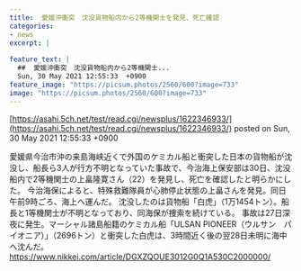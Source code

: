 ```yaml
---
title:  愛媛沖衝突　沈没貨物船内から2等機関士を発見、死亡確認  
categories:
- news
excerpt: |
  
feature_text: |
  ##  愛媛沖衝突　沈没貨物船内から2等機関士...
  Sun, 30 May 2021 12:55:33  +0900
feature_image: "https://picsum.photos/2560/600?image=733"
image: "https://picsum.photos/2560/600?image=733"
---
```


[https://asahi.5ch.net/test/read.cgi/newsplus/1622346933/](https://asahi.5ch.net/test/read.cgi/newsplus/1622346933/)
posted on Sun, 30 May 2021 12:55:33  +0900

<!--more-->

愛媛県今治市沖の来島海峡近くで外国のケミカル船と衝突した日本の貨物船が沈没し、船長ら3人が行方不明となっていた事故で、今治海上保安部は30日、沈没船内で2等機関士の上畠隆寛さん（22）を発見し、死亡を確認したと明らかにした。 今治海保によると、特殊救難隊員が心肺停止状態の上畠さんを発見。同日午前9時ごろ、海上へ運んだ。 沈没したのは貨物船「白虎」（1万1454トン）。船長と1等機関士が不明となっており、同海保が捜索を続けている。 事故は27日深夜に発生。マーシャル諸島船籍のケミカル船「ULSAN PIONEER（ウルサン　パイオニア）」（2696トン）と衝突した白虎は、3時間近く後の翌28日未明に海中へ沈んだ。 https://www.nikkei.com/article/DGXZQOUE3012G0Q1A530C2000000/
